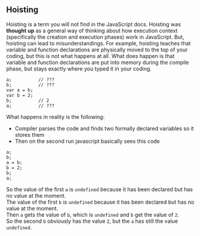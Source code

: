 ## Hoisting

Hoisting is a term you will not find in the JavaScript docs. Hoisting was __thought up__ as a general way of thinking about how execution context (specifically the creation and execution phases) work in JavaScript. But, hoisting can lead to misunderstandings. For example, hoisting teaches that variable and function declarations are physically moved to the top of your coding, but this is not what happens at all. What does happen is that variable and function declarations are put into memory during the compile phase, but stays exactly where you typed it in your coding.  

```
a;          // ???
b;          // ???
var a = b;
var b = 2;
b;          // 2
a;          // ???
```

What happens in reality is the following:  
- Compiler parses the code and finds two formally declared variables so it stores them
- Then on the second run javascript basically sees this code

```
a;
b;
a = b;
b = 2;
b;
a;
```

So the value of the first `a` is `undefined` because it has been declared but has no value at the moment.  
The value of the first `b` is `undefined` because it has been declared but has no value at the moment.  
Then `a` gets the value of `b`, which is `undefined` and `b` get the value of `2`.  
So the second `b` obviously has the value `2`, but the `a` has still the value `undefined`.

